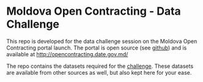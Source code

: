 # Moldova Open Contracting - Data Challenge

This repo is developed for the data challenge session on the Moldova Open Contracting portal launch. The portal is open source (see [github](https://github.com/egovmd/opencontracting)) and is available at http://opencontracting.date.gov.md/

The repo contains the datasets required for the [challenge](https://github.com/anjesh/moldova-open-contracting-data-challenges/wiki/Data-Challenges). These datasets are available from other sources as well, but also kept here for your ease. 
